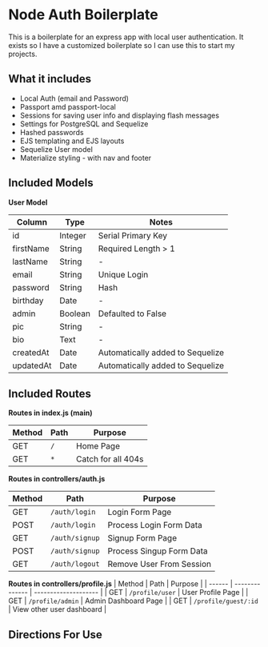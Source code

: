 # Node Auth Boilerplate 

This is a boilerplate for an express app with local user authentication. It exists so I have a customized boilerplate so I can use this to start my projects. 

## What it includes

* Local Auth (email and Password)
* Passport amd passport-local
* Sessions for saving user info and displaying flash messages
* Settings for PostgreSQL and Sequelize
* Hashed passwords
* EJS templating and EJS layouts
* Sequelize User model
* Materialize styling - with nav and footer

## Included Models

**User Model**

| Column | Type | Notes |
| --------- | ---------- | -----------------------------|
| id | Integer | Serial Primary Key |
| firstName | String | Required Length > 1 |
| lastName | String | - |
| email | String | Unique Login |
| password | String | Hash |
| birthday | Date | - |
| admin | Boolean | Defaulted to False |
| pic | String | - |
| bio | Text | - |
| createdAt | Date | Automatically added to Sequelize |
| updatedAt | Date | Automatically added to Sequelize |

## Included Routes

**Routes in index.js (main)**

| Method | Path | Purpose |
| ------ | -------------- | -------------------- |
| GET | `/` | Home Page |
| GET | `*` | Catch for all 404s | 

**Routes in controllers/auth.js**

| Method | Path | Purpose |
| ------ | -------------- | -------------------- |
| GET | `/auth/login` | Login Form Page |
| POST | `/auth/login` | Process Login Form Data |
| GET | `/auth/signup` | Signup Form Page |
| POST | `/auth/signup` | Process Singup Form Data |
| GET | `/auth/logout` | Remove User From Session |

**Routes in controllers/profile.js**
| Method | Path | Purpose |
| ------ | -------------- | -------------------- |
| GET | `/profile/user` | User Profile Page |
| GET | `/profile/admin` | Admin Dashboard Page |
| GET | `/profile/guest/:id` | View other user dashboard |

## Directions For Use
